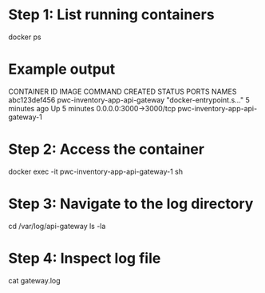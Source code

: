 # Step 1: List running containers
docker ps

# Example output
CONTAINER ID   IMAGE                          COMMAND                  CREATED         STATUS         PORTS                    NAMES
abc123def456   pwc-inventory-app-api-gateway  "docker-entrypoint.s…"   5 minutes ago   Up 5 minutes   0.0.0.0:3000->3000/tcp   pwc-inventory-app-api-gateway-1

# Step 2: Access the container
docker exec -it pwc-inventory-app-api-gateway-1 sh

# Step 3: Navigate to the log directory
cd /var/log/api-gateway
ls -la

# Step 4: Inspect log file
cat gateway.log
